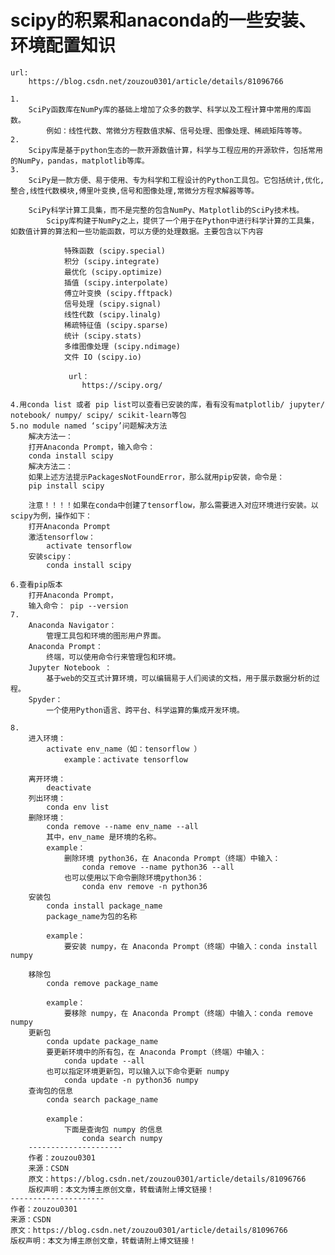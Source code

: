 # scipy的积累和anaconda的一些安装、环境配置知识
    url:
        https://blog.csdn.net/zouzou0301/article/details/81096766
        
    1.
        SciPy函数库在NumPy库的基础上增加了众多的数学、科学以及工程计算中常用的库函数。
            例如：线性代数、常微分方程数值求解、信号处理、图像处理、稀疏矩阵等等。
    2.
        Scipy库是基于python生态的一款开源数值计算，科学与工程应用的开源软件，包括常用的NumPy，pandas，matplotlib等库。
    3.
        SciPy是一款方便、易于使用、专为科学和工程设计的Python工具包。它包括统计,优化,整合,线性代数模块,傅里叶变换,信号和图像处理,常微分方程求解器等等。
    
        SciPy科学计算工具集，而不是完整的包含NumPy、Matplotlib的SciPy技术栈。
            Scipy库构建于NumPy之上，提供了一个用于在Python中进行科学计算的工具集，如数值计算的算法和一些功能函数，可以方便的处理数据。主要包含以下内容
               
                特殊函数 (scipy.special)
                积分 (scipy.integrate)
                最优化 (scipy.optimize)
                插值 (scipy.interpolate)
                傅立叶变换 (scipy.fftpack)
                信号处理 (scipy.signal)
                线性代数 (scipy.linalg)
                稀疏特征值 (scipy.sparse)
                统计 (scipy.stats)
                多维图像处理 (scipy.ndimage)
                文件 IO (scipy.io)
                
                 url：
                    https://scipy.org/
                
    4.用conda list 或者 pip list可以查看已安装的库，看有没有matplotlib/ jupyter/ notebook/ numpy/ scipy/ scikit-learn等包
    5.no module named ‘scipy’问题解决方法 
        解决方法一： 
        打开Anaconda Prompt，输入命令： 
        conda install scipy 
        解决方法二： 
        如果上述方法提示PackagesNotFoundError，那么就用pip安装，命令是： 
        pip install scipy
        
        注意！！！！如果在conda中创建了tensorflow，那么需要进入对应环境进行安装。以scipy为例，操作如下： 
        打开Anaconda Prompt 
        激活tensorflow：
            activate tensorflow 
        安装scipy： 
            conda install scipy
        
    6.查看pip版本
        打开Anaconda Prompt，
        输入命令： pip --version 
    7.
        Anaconda Navigator：
            管理工具包和环境的图形用户界面。
        Anaconda Prompt：
            终端，可以使用命令行来管理包和环境。
        Jupyter Notebook ：
            基于web的交互式计算环境，可以编辑易于人们阅读的文档，用于展示数据分析的过程。
        Spyder：
            一个使用Python语言、跨平台、科学运算的集成开发环境。
    
    8.
        进入环境：
            activate env_name（如：tensorflow ）
                example：activate tensorflow
    
        离开环境：
            deactivate
        列出环境：
            conda env list   
        删除环境：
            conda remove --name env_name --all
            其中，env_name 是环境的名称。
            example：
                删除环境 python36，在 Anaconda Prompt（终端）中输入： 
                    conda remove --name python36 --all
                也可以使用以下命令删除环境python36：  
                    conda env remove -n python36
        安装包
            conda install package_name
            package_name为包的名称
            
            example：
                要安装 numpy，在 Anaconda Prompt（终端）中输入：conda install numpy
        
        移除包
            conda remove package_name
            
            example：
                要移除 numpy，在 Anaconda Prompt（终端）中输入：conda remove numpy
        更新包
            conda update package_name
            要更新环境中的所有包，在 Anaconda Prompt（终端）中输入：
                conda update --all
            也可以指定环境更新包，可以输入以下命令更新 numpy
                conda update -n python36 numpy
        查询包的信息
            conda search package_name
            
            example：
                下面是查询包 numpy 的信息
                    conda search numpy
        --------------------- 
        作者：zouzou0301 
        来源：CSDN 
        原文：https://blog.csdn.net/zouzou0301/article/details/81096766 
        版权声明：本文为博主原创文章，转载请附上博文链接！
    --------------------- 
    作者：zouzou0301 
    来源：CSDN 
    原文：https://blog.csdn.net/zouzou0301/article/details/81096766 
    版权声明：本文为博主原创文章，转载请附上博文链接！                       